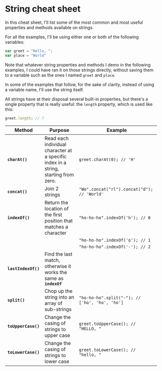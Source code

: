 # String cheat sheet

In this cheat sheet, I'll list some of the most common and most useful properties and methods available on strings.

For all the examples, I'll be using either one or both of the following variables:
```javascript
var greet = "Hello, ";
var place = "World"
```

Note that whatever string properties and methods I demo in the following examples, I could have ran it on those strings directly, without saving them to a variable such as the ones I named `greet` and `place`.

In some of the examples that follow, for the sake of clarity, instead of using a variable name, I'll use the string itself.

All strings have at their disposal several built-in properties, but there's a single property that is really useful: the `length` property, which is used like this:
```javascript
greet.length; // 7
```

| Method | Purpose | Example |
|--------|---------|---------|
| __`charAt()`__   | Read each individual character at a specific index in a string, starting from zero. | `greet.charAt(0); // 'H'` |
| __`concat() `__  | Join 2 strings | `"Wo".concat("rl").concat("d"); // 'World'` |
| __`indexOf() `__ | Return the location of the first position that matches a character | `"ho-ho-ho".indexOf('h'); // 0` |
|                  |                                                                    | `"ho-ho-ho".indexOf('o'); // 1` |
|                  |                                                                    | `"ho-ho-ho".indexOf('-'); // 2` |
| __`lastIndexOf() `__ | Find the last match, otherwise it works the same as __`indexOf`__ |  |
| __`split() `__ | Chop up the string into an array of sub-strings | `"ho-ho-ho".split("-"); // ['ho', 'ho', 'ho']` |
| __`toUpperCase() `__ | Change the casing of strings to upper case | `greet.toUpperCase(); // "HELLO, "` |
| __`toLowerCase()  `__ | Change the casing of strings to lower case | `greet.toLowerCase(); // "hello, "` |